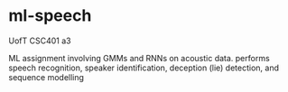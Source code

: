 # ml-speech

UofT CSC401 a3

ML assignment involving GMMs and RNNs on acoustic data. performs speech recognition, speaker identification, deception (lie) detection, and sequence modelling
